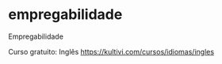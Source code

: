 # empregabilidade
Empregabilidade

Curso gratuito: Inglês
https://kultivi.com/cursos/idiomas/ingles

